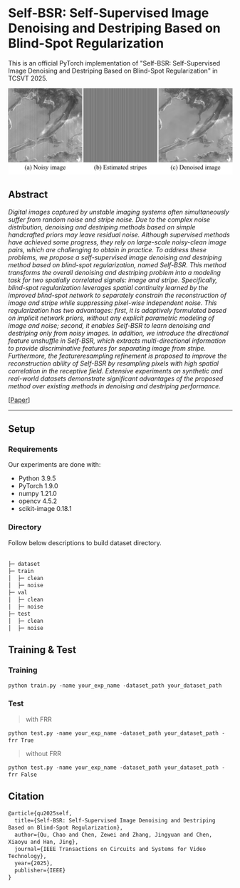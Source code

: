 # Self-BSR: Self-Supervised Image Denoising and Destriping Based on Blind-Spot Regularization

This is an official PyTorch implementation of "Self-BSR: Self-Supervised Image Denoising and Destriping Based on Blind-Spot Regularization" in TCSVT 2025.

![main_fig](./figs/result.png)

## Abstract
_Digital images captured by unstable imaging systems often simultaneously suffer from random noise and stripe noise. Due to the complex noise distribution, denoising and destriping methods based on simple handcrafted priors may leave residual noise. Although supervised methods have achieved some progress, they rely on large-scale noisy-clean image pairs, which are challenging to obtain in practice. To address these problems, we propose a self-supervised image denoising and destriping method based on blind-spot regularization, named Self-BSR. This method transforms the overall denoising and destriping problem into a modeling task for two spatially correlated signals: image and stripe. Specifically, blind-spot regularization leverages spatial continuity learned by the improved blind-spot network to separately constrain the reconstruction of image and stripe while suppressing pixel-wise independent noise. This regularization has two advantages: first, it is adaptively formulated based on implicit network priors, without any explicit parametric modeling of image and noise; second, it enables Self-BSR to learn denoising and destriping only from noisy images. In addition, we introduce the directional feature unshuffle in Self-BSR, which extracts multi-directional information to provide discriminative features for separating image from stripe. Furthermore, the featureresampling refinement is proposed to improve the reconstruction ability of Self-BSR by resampling pixels with high spatial correlation in the receptive field. Extensive experiments on synthetic and real-world datasets demonstrate significant advantages of the proposed method over existing methods in denoising and destriping performance._

[[Paper](https://ieeexplore.ieee.org/document/10960454)]

---

## Setup

### Requirements

Our experiments are done with:

- Python 3.9.5
- PyTorch 1.9.0
- numpy 1.21.0
- opencv 4.5.2
- scikit-image 0.18.1

### Directory

Follow below descriptions to build dataset directory.

```

├─ dataset
├─ train
│  ├─ clean
│  ├─ noise
├─ val
│  ├─ clean
│  ├─ noise
├─ test
│  ├─ clean
│  ├─ noise
```

## Training & Test

### Training

```
python train.py -name your_exp_name -dataset_path your_dataset_path 
```

### Test
> with FRR
```
python test.py -name your_exp_name -dataset_path your_dataset_path -frr True
```
> without FRR
```
python test.py -name your_exp_name -dataset_path your_dataset_path -frr False
```

## Citation

```
@article{qu2025self,
  title={Self-BSR: Self-Supervised Image Denoising and Destriping Based on Blind-Spot Regularization},
  author={Qu, Chao and Chen, Zewei and Zhang, Jingyuan and Chen, Xiaoyu and Han, Jing},
  journal={IEEE Transactions on Circuits and Systems for Video Technology},
  year={2025},
  publisher={IEEE}
}
```